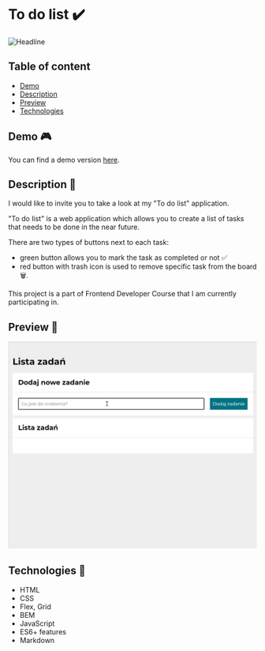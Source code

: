 # To do list ✔️

![Headline]()

## Table of content 

- [Demo](#demo-🎮)
- [Description](#description-📖)
- [Preview](#preview-👀)
- [Technologies](#technologies-🤖)

## Demo 🎮

You can find a demo version [here](https://bartekdbc.github.io/to-do-list/).

## Description 📖

I would like to invite you to take a look at my "To do list" application.

"To do list" is a web application which allows you to create a list of tasks that needs to be done in the near future. 

There are two types of buttons next to each task:
- green button allows you to mark the task as completed or not ✅
- red button with trash icon is used to remove specific task from the board 🗑️.

This project is a part of Frontend Developer Course that I am currently participating in.

## Preview 👀

![Preview](https://github.com/bartekdbc/to-do-list/blob/master/images/Preview.gif)

## Technologies 🤖

- HTML
- CSS
- Flex, Grid
- BEM
- JavaScript
- ES6+ features
- Markdown